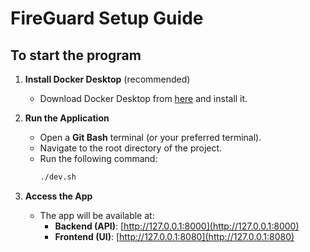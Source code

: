 # FireGuard Setup Guide

## To start the program

1. **Install Docker Desktop** (recommended)
   - Download Docker Desktop from [here](https://www.docker.com/products/docker-desktop) and install it.

2. **Run the Application**
   - Open a **Git Bash** terminal (or your preferred terminal).
   - Navigate to the root directory of the project.
   - Run the following command:
     ```bash
     ./dev.sh
     ```

3. **Access the App**
   - The app will be available at:
     - **Backend (API)**: [http://127.0.0.1:8000](http://127.0.0.1:8000)
     - **Frontend (UI)**: [http://127.0.0.1:8080](http://127.0.0.1:8080)

